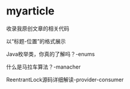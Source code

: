 # myarticle
收录我原创文章的相关代码

以“标题-位置”的格式展示

Java枚举类，你真的了解吗？-enums

什么是马拉车算法？-manacher

ReentrantLock源码详细解读-provider-consumer
